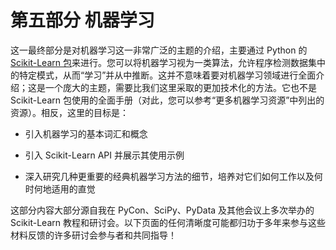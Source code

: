 # 第五部分 机器学习

这一最终部分是对机器学习这一非常广泛的主题的介绍，主要通过 Python 的[Scikit-Learn 包](http://scikit-learn.org)来进行。您可以将机器学习视为一类算法，允许程序检测数据集中的特定模式，从而“学习”并从中推断。这并不意味着要对机器学习领域进行全面介绍；这是一个庞大的主题，需要比我们这里采取的更加技术化的方法。它也不是 Scikit-Learn 包使用的全面手册（对此，您可以参考“更多机器学习资源”中列出的资源）。相反，这里的目标是：

+   引入机器学习的基本词汇和概念

+   引入 Scikit-Learn API 并展示其使用示例

+   深入研究几种更重要的经典机器学习方法的细节，培养对它们如何工作以及何时何地适用的直觉

这部分内容大部分源自我在 PyCon、SciPy、PyData 及其他会议上多次举办的 Scikit-Learn 教程和研讨会。以下页面的任何清晰度可能都归功于多年来参与这些材料反馈的许多研讨会参与者和共同指导！
